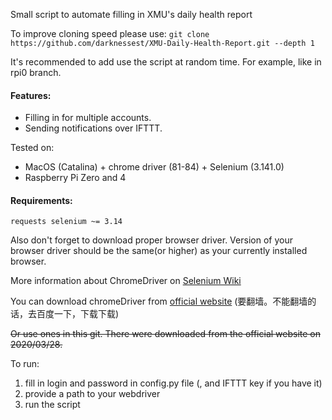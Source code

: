 Small script to automate filling in XMU's daily health report

To improve cloning speed please use:
`git clone https://github.com/darknessest/XMU-Daily-Health-Report.git --depth 1`

It's recommended to add use the script at random time. For example, like in rpi0 branch.

#### Features:
 - Filling in for multiple accounts.
 - Sending notifications over IFTTT.


Tested on:
 - MacOS (Catalina) + chrome driver (81-84) + Selenium (3.141.0)
 - Raspberry Pi Zero and 4


#### Requirements:
```
requests selenium ~= 3.14
```
Also don't forget to download proper browser driver. Version of your browser driver should be the same(or higher) as your
currently installed browser. 

More information about ChromeDriver on [Selenium Wiki](https://github.com/SeleniumHQ/selenium/wiki/ChromeDriver)

You can download chromeDriver from [official website](https://sites.google.com/a/chromium.org/chromedriver/downloads)
(要翻墙。不能翻墙的话，去百度一下，下载下载)

~~Or use ones in this git. There were downloaded from the official website on 2020/03/28.~~

To run:
1) fill in login and password in config.py file (, and IFTTT key if you have it) 
2) provide a path to your webdriver
3) run the script
